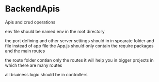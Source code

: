# BackendApis
Apis and  crud operations

env file should be named env in the root directory

the port defining and other server settings should in in spearate folder and file instead of app file
the App.js should only contain the require packages and the main routes 

the route folder contian only the routes it will help you in bigger projects in which there 
are many routes 

all bsuiness logic should be in controllers 

